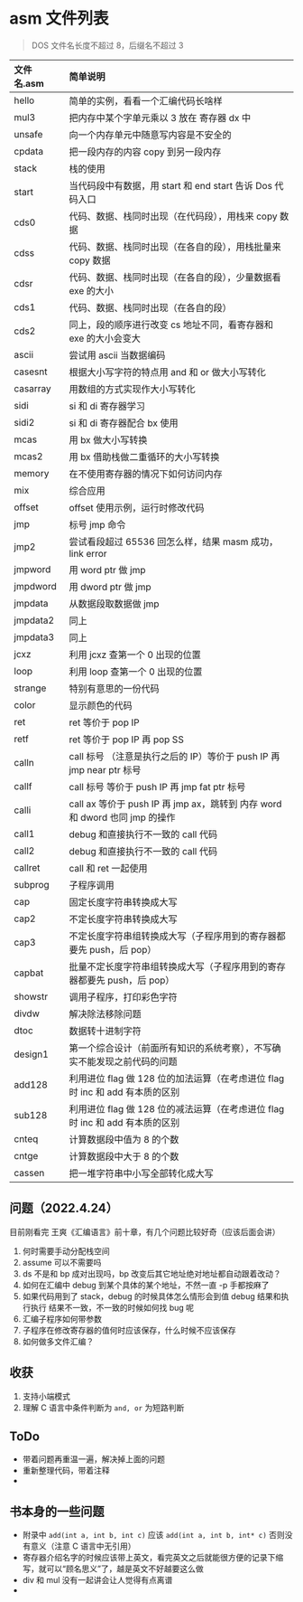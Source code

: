 # asm 文件列表

> DOS 文件名长度不超过 8，后缀名不超过 3

| 文件名.asm | 简单说明 |
| :-------  | :------  |
| hello     | 简单的实例，看看一个汇编代码长啥样 |
| mul3      | 把内存中某个字单元乘以 3 放在 寄存器 dx 中 |
| unsafe    | 向一个内存单元中随意写内容是不安全的 |
| cpdata    | 把一段内存的内容 copy 到另一段内存 |
| stack     | 栈的使用 |
| start     | 当代码段中有数据，用 start 和 end start 告诉 Dos 代码入口 |
| cds0      | 代码、数据、栈同时出现（在代码段），用栈来 copy 数据 |
| cdss      | 代码、数据、栈同时出现（在各自的段），用栈批量来 copy 数据 |
| cdsr      | 代码、数据、栈同时出现（在各自的段），少量数据看 exe 的大小 |
| cds1      | 代码、数据、栈同时出现（在各自的段）|
| cds2      | 同上，段的顺序进行改变 cs 地址不同，看寄存器和 exe 的大小会变大 |
| ascii     | 尝试用 ascii 当数据编码 |
| casesnt   | 根据大小写字符的特点用 and 和 or 做大小写转化 |
| casarray  | 用数组的方式实现作大小写转化 |
| sidi      | si 和 di 寄存器学习 |
| sidi2     | si 和 di 寄存器配合 bx 使用 |
| mcas      | 用 bx 做大小写转换 |
| mcas2     | 用 bx 借助栈做二重循环的大小写转换 |
| memory    | 在不使用寄存器的情况下如何访问内存 |
| mix       | 综合应用 |
| offset    | offset 使用示例，运行时修改代码 |
| jmp       | 标号 jmp 命令 |
| jmp2      | 尝试看段超过 65536 回怎么样，结果 masm 成功，link error |
| jmpword   | 用 word ptr 做 jmp |
| jmpdword  | 用 dword ptr 做 jmp |
| jmpdata   | 从数据段取数据做 jmp |
| jmpdata2  | 同上 |
| jmpdata3  | 同上 |
| jcxz      | 利用 jcxz 查第一个 0 出现的位置 |
| loop      | 利用 loop 查第一个 0 出现的位置 |
| strange   | 特别有意思的一份代码 |
| color     | 显示颜色的代码 |
| ret       | ret 等价于 pop IP |
| retf      | ret 等价于 pop IP 再 pop SS |
| calln     | call 标号 （注意是执行之后的 IP）等价于 push IP 再 jmp near ptr 标号 |
| callf     | call 标号 等价于 push IP 再 jmp fat ptr 标号 |
| calli     | call ax 等价于 push IP 再 jmp ax，跳转到 内存 word 和 dword 也同 jmp 的操作 |
| call1     | debug 和直接执行不一致的 call 代码 |
| call2     | debug 和直接执行不一致的 call 代码 |
| callret   | call 和 ret 一起使用 |
| subprog   | 子程序调用 |
| cap       | 固定长度字符串转换成大写 |
| cap2      | 不定长度字符串转换成大写 |
| cap3      | 不定长度字符串组转换成大写（子程序用到的寄存器都要先 push，后 pop）|
| capbat    | 批量不定长度字符串组转换成大写（子程序用到的寄存器都要先 push，后 pop）|
| showstr   | 调用子程序，打印彩色字符 |
| divdw     | 解决除法移除问题 |
| dtoc      | 数据转十进制字符 |
| design1   | 第一个综合设计（前面所有知识的系统考察），不写确实不能发现之前代码的问题 |
| add128    | 利用进位 flag 做 128 位的加法运算（在考虑进位 flag 时 inc 和 add 有本质的区别 |
| sub128    | 利用进位 flag 做 128 位的减法运算（在考虑进位 flag 时 inc 和 add 有本质的区别 |
| cnteq     | 计算数据段中值为 8 的个数 |
| cntge     | 计算数据段中大于 8 的个数 |
| cassen    | 把一堆字符串中小写全部转化成大写 |



## 问题（2022.4.24）

目前刚看完 王爽《汇编语言》前十章，有几个问题比较好奇（应该后面会讲）

1. 何时需要手动分配栈空间
2. assume 可以不需要吗
3. ds 不是和 bp 成对出现吗，bp 改变后其它地址绝对地址都自动跟着改动？
4. 如何在汇编中 debug 到某个具体的某个地址，不然一直 -p 手都按麻了
5. 如果代码用到了 stack，debug 的时候具体怎么情形会到值 debug 结果和执行执行 结果不一致，不一致的时候如何找 bug 呢
6. 汇编子程序如何带参数
7. 子程序在修改寄存器的值何时应该保存，什么时候不应该保存
8. 如何做多文件汇编？


## 收获

1. 支持小端模式
2. 理解 C 语言中条件判断为 `and, or` 为短路判断


## ToDo

- 带着问题再重温一遍，解决掉上面的问题
- 重新整理代码，带着注释
-


## 书本身的一些问题

- 附录中 `add(int a, int b, int c)` 应该 `add(int a, int b, int* c)` 否则没有意义（注意 C 语言中无引用）
- 寄存器介绍名字的时候应该带上英文，看完英文之后就能很方便的记录下缩写，就可以“顾名思义”了，越是英文不好越要这么做
- div 和 mul 没有一起讲会让人觉得有点离谱
-